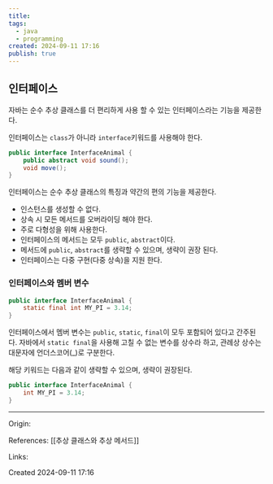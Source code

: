 ```yaml
---
title: 
tags:
  - java
  - programming
created: 2024-09-11 17:16
publish: true
---
```

## 인터페이스
자바는 순수 추상 클래스를 더 편리하게 사용 할 수 있는 인터페이스라는 기능을 제공한다.

인터페이스는 `class`가 아니라 `interface`키워드를 사용해야 한다.

```java
public interface InterfaceAnimal {
	public abstract void sound();
	void move();
}
```

 인터페이스는 순수 추상 클래스의 특징과 약간의 편의 기능을 제공한다.
- 인스턴스를 생성할 수 없다.
- 상속 시 모든 메서드를 오버라이딩 해야 한다.
- 주로 다형성을 위해 사용한다.
- 인터페이스의 메서드는 모두 `public`, `abstract`이다.
- 메서드에 `public`, `abstract`를 생략할 수 있으며, 생략이 권장 된다.
- 인터페이스는 다중 구현(다중 상속)을 지원 한다.

### 인터페이스와 멤버 변수
```java
public interface InterfaceAnimal {
	static final int MY_PI = 3.14;
}
```
인터페이스에서 멤버 변수는 `public`, `static`, `final`이 모두 포함되어 있다고 간주된다. 자바에서 `static final`을 사용해 고칠 수 없는 변수를 상수라 하고, 관례상 상수는 대문자에 언더스코어(\_)로 구분한다.

해당 키워드는 다음과 같이 생략할 수 있으며, 생략이 권장된다.

```java
public interface InterfaceAnimal {
	int MY_PI = 3.14;
}
```

---
Origin: 

References: [[추상 클래스와 추상 메서드]]

Links: 

Created 2024-09-11 17:16